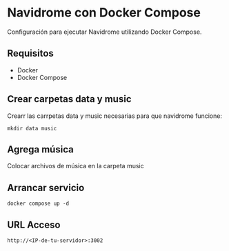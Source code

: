 # Navidrome con Docker Compose

Configuración para ejecutar Navidrome utilizando Docker Compose.

## Requisitos

- Docker
- Docker Compose

## Crear carpetas data y music
Crearr las carrpetas data y music necesarias para que navidrome funcione:

```
mkdir data music
```
## Agrega música
Colocar archivos de música en la carpeta music

## Arrancar servicio
```
docker compose up -d
```
## URL Acceso
```
http://<IP-de-tu-servidor>:3002
```